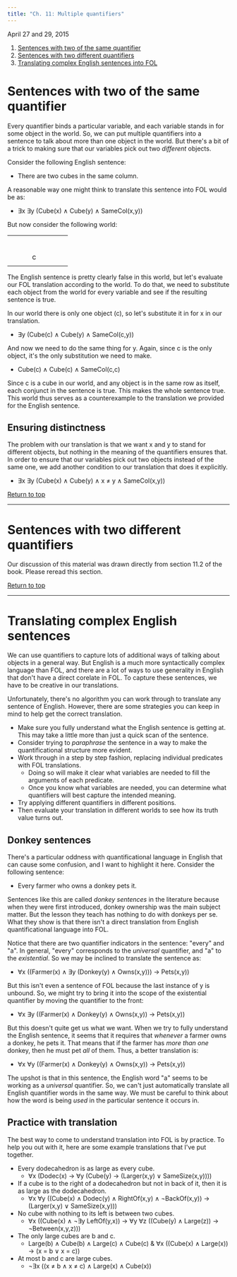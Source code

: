 ```yaml
---
title: "Ch. 11: Multiple quantifiers"
---
```


April 27 and 29, 2015

1.  [Sentences with two of the same quantifier](#same)
2.  [Sentences with two different quantifiers](#diff)
3.  [Translating complex English sentences into FOL](#donkey)

# Sentences with two of the same quantifier 

Every quantifier binds a particular variable, and each variable stands in for some object in the world. So, we can put multiple quantifiers into a sentence to talk about more than one object in the world. But there's a bit of a trick to making sure that our variables pick out two *different* objects.

Consider the following English sentence:

+ There are two cubes in the same column.

A reasonable way one might think to translate this sentence into FOL would be as:

+ &exist;x &exist;y (Cube(x) &and; Cube(y) &and; SameCol(x,y))

But now consider the following world:

<table class="worldtable" ><tr ><td class="twcell twblack" title="" ><span class="twcell twblack" ></span></td><td class="twcell twwhite" title="" ><span class="twcell twwhite" ></span></td><td class="twcell twblack" title="" ><span class="twcell twblack" ></span></td><td class="twcell twwhite" title="" ><span class="twcell twwhite" ></span></td><td class="twcell twblack" title="" ><span class="twcell twblack" ></span></td><td class="twcell twwhite" title="" ><span class="twcell twwhite" ></span></td><td class="twcell twblack" title="" ><span class="twcell twblack" ></span></td><td class="twcell twwhite" title="" ><span class="twcell twwhite" ></span></td></tr><tr ><td class="twcell twwhite" title="" ><span class="twcell twwhite" ></span></td><td class="twcell twblack" title="" ><span class="twcell twblack" ></span></td><td class="twcell twwhite" title="" ><span class="twcell twwhite" ></span></td><td class="twcell twblack" title="" ><span class="twcell twblack" ></span></td><td class="twcell twwhite" title="" ><span class="twcell twwhite" ></span></td><td class="twcell twblack" title="" ><span class="twcell twblack" ></span></td><td class="twcell twwhite" title="" ><span class="twcell twwhite" ></span></td><td class="twcell twblack" title="" ><span class="twcell twblack" ></span></td></tr><tr ><td class="twcell twblack" title="" ><span class="twcell twblack" ></span></td><td class="twcell twwhite" title="" ><span class="twcell twwhite" ></span></td><td class="twcell twblack" title="" ><span class="twcell twblack" ></span></td><td class="twcell twwhite" title="" ><span class="twcell twwhite" ></span></td><td class="twcell twblack" title="" ><span class="twcell twblack" ></span></td><td class="twcell twwhite" title="" ><span class="twcell twwhite" ></span></td><td class="twcell twblack" title="" ><span class="twcell twblack" ></span></td><td class="twcell twwhite" title="" ><span class="twcell twwhite" ></span></td></tr><tr ><td class="twcell twwhite" title="" ><span class="twcell twwhite" ></span></td><td class="twcell twblack" title="" ><span class="twcell twblack" ></span></td><td class="twcell twwhite" title="" ><span class="twcell twwhite" ></span></td><td class="twcell twblack" title="" ><span class="twcell twblack" ></span></td><td class="twcell twwhite" title="" ><span class="twcell twwhite" ></span></td><td class="twcell twblack" title="" ><span class="twcell twblack" ></span></td><td class="twcell twwhite" title="" ><span class="twcell twwhite" ></span></td><td class="twcell twblack" title="" ><span class="twcell twblack" ></span></td></tr><tr ><td class="twcell twblack" title="" ><span class="twcell twblack" ></span></td><td class="twcell twwhite" title="" ><span class="twcell twwhite" ></span></td><td class="twcell twblack" title="" ><span class="twcell twblack" ></span></td><td class="twcell twwhite" title="" ><span class="twcell twwhite" ></span></td><td class="twcell twblack" title="" ><span class="twcell twblack" ></span></td><td class="twcell twwhite" title="" ><span class="twcell twwhite" ></span></td><td class="twcell twblack" title="" ><span class="twcell twblack" ></span></td><td class="twcell twwhite" title="" ><span class="twcell twwhite" ></span></td></tr><tr ><td class="twcell twwhite" title="" ><span class="twcell twwhite" ></span></td><td class="twcell twblack" title="" ><span class="twcell twblack" ></span></td><td class="twcell twwhite" title="" ><span class="twcell twwhite" ></span></td><td class="twcell twblack" title="" ><span class="twcell twblack" ></span></td><td class="twcell twwhite" title="" ><span class="twcell twwhite" ></span></td><td class="twcell twblack" title="" ><span class="twcell twblack" ></span></td><td class="twcell twwhite" title="" ><span class="twcell twwhite" ></span></td><td class="twcell twblack" title="" ><span class="twcell twblack" ></span></td></tr><tr ><td class="twcell twblack" title="" ><span class="twcell twblack" ></span></td><td class="twcell twwhite" title="" ><span class="twcell twwhite" ></span></td><td class="twcell twblack" title="" ><span class="twcell twblack" ></span></td><td class="twcell twwhite twlarge  twcube" title="A large cube named c." ><span class="twcell twwhite" >c</span></td><td class="twcell twblack" title="" ><span class="twcell twblack" ></span></td><td class="twcell twwhite" title="" ><span class="twcell twwhite" ></span></td><td class="twcell twblack" title="" ><span class="twcell twblack" ></span></td><td class="twcell twwhite" title="" ><span class="twcell twwhite" ></span></td></tr><tr ><td class="twcell twwhite" title="" ><span class="twcell twwhite" ></span></td><td class="twcell twblack" title="" ><span class="twcell twblack" ></span></td><td class="twcell twwhite" title="" ><span class="twcell twwhite" ></span></td><td class="twcell twblack" title="" ><span class="twcell twblack" ></span></td><td class="twcell twwhite" title="" ><span class="twcell twwhite" ></span></td><td class="twcell twblack" title="" ><span class="twcell twblack" ></span></td><td class="twcell twwhite" title="" ><span class="twcell twwhite" ></span></td><td class="twcell twblack" title="" ><span class="twcell twblack" ></span></td></tr></table>

The English sentence is pretty clearly false in this world, but let's evaluate our FOL translation according to the world. To do that, we need to substitute each object from the world for every variable and see if the resulting sentence is true.

In our world there is only one object (c), so let's substitute it in for x in our translation.

+ &exist;y (Cube(c) &and; Cube(y) &and; SameCol(c,y))

And now we need to do the same thing for y. Again, since c is the only object, it's the only substitution we need to make.

+ Cube(c) &and; Cube(c) &and; SameCol(c,c)

Since c is a cube in our world, and any object is in the same row as itself, each conjunct in the sentence is true. This makes the whole sentence true. This world thus serves as a counterexample to the translation we provided for the English sentence.

## Ensuring distinctness

The problem with our translation is that we want x and y to stand for different objects, but nothing in the meaning of the quantifiers ensures that. In order to ensure that our variables pick out two objects instead of the same one, we add another condition to our translation that does it explicitly.

+ &exist;x &exist;y (Cube(x) &and; Cube(y) &and; x &ne; y &and; SameCol(x,y))

[Return to top](#top)

* * * * *

<a name="diff"></a>

# Sentences with two different quantifiers

Our discussion of this material was drawn directly from section 11.2 of the book. Please reread this section.

[Return to top](#top)

* * * * *

<a name="donkey"></a>

# Translating complex English sentences

We can use quantifiers to capture lots of additional ways of talking about objects in a general way. But English is a much more syntactically complex language than FOL, and there are a lot of ways to use generality in English that don't have a direct corelate in FOL. To capture these sentences, we have to be creative in our translations.

Unfortunately, there's no algorithm you can work through to translate any sentence of English. However, there are some strategies you can keep in mind to help get the correct translation.

+ Make sure you fully understand what the English sentence is getting at. This may take a little more than just a quick scan of the sentence.
+ Consider trying to *paraphrase* the sentence in a way to make the quantificational structure more evident.
+ Work through in a step by step fashion, replacing individual predicates with FOL translations. 
  - Doing so will make it clear what variables are needed to fill the arguments of each predicate.
  - Once you know what variables are needed, you can determine what quantifiers will best capture the intended meaning.
+ Try applying different quantifiers in different positions.
+ Then evaluate your translation in different worlds to see how its truth value turns out.

## Donkey sentences

There's a particular oddness with quantificational language in English that can cause some confusion, and I want to highlight it here. Consider the following sentence:

+ Every farmer who owns a donkey pets it.

Sentences like this are called *donkey sentences* in the literature because when they were first introduced, donkey ownership was the main subject matter. But the lesson they teach has nothing to do with donkeys per se. What they show is that there isn't a direct translation from English quantificational language into FOL.

Notice that there are two quantifier indicators in the sentence: "every" and "a". In general, "every" corresponds to the *universal* quantifier, and "a" to the *existential*. So we may be inclined to translate the sentence as:

+ &forall;x ((Farmer(x) &and; &exist;y (Donkey(y) &and; Owns(x,y))) &rarr; Pets(x,y)) 

But this isn't even a sentence of FOL because the last instance of y is unbound. So, we might try to bring it into the scope of the existential quantifier by moving the quantifier to the front:

+ &forall;x &exist;y ((Farmer(x) &and; Donkey(y) &and; Owns(x,y)) &rarr; Pets(x,y)) 

But this doesn't quite get us what we want. When we try to fully understand the English sentence, it seems that it requires that *whenever* a farmer owns a donkey, he pets it. That means that if the farmer has *more than one* donkey, then he must pet *all* of them. Thus, a better translation is:

+ &forall;x &forall;y ((Farmer(x) &and; Donkey(y) &and; Owns(x,y)) &rarr; Pets(x,y)) 

The upshot is that in this sentence, the English word "a" seems to be working as a *universal* quantifier. So, we can't just automatically translate all English quantifier words in the same way. We must be careful to think about how the word is being *used* in the particular sentence it occurs in.

## Practice with translation

The best way to come to understand translation into FOL is by practice. To help you out with it, here are some example translations that I've put together.

+ Every dodecahedron is as large as every cube.
  - &forall;x (Dodec(x) &rarr; &forall;y (Cube(y) &rarr; (Larger(x,y) &or; SameSize(x,y))))
+ If a cube is to the right of a dodecahedron but not in back of it, then it is as large as
the dodecahedron.
  - &forall;x &forall;y ((Cube(x) &and; Dodec(y) &and; RightOf(x,y) &and; &not;BackOf(x,y)) &rarr; (Larger(x,y) &or; SameSize(x,y)))
+ No cube with nothing to its left is between two cubes.
  - &forall;x ((Cube(x) &and; &not;&exist;y LeftOf(y,x)) &rarr; &forall;y &forall;z ((Cube(y) &and; Large(z)) &rarr; &not;Between(x,y,z)))
+ The only large cubes are b and c.
  - Large(b) &and; Cube(b) &and; Large(c) &and; Cube(c) & &forall;x ((Cube(x) &and; Large(x)) &rarr; (x = b &or; x = c)) 
+ At most b and c are large cubes.
  - &not;&exist;x ((x &ne; b &and; x &ne; c) &and; Large(x) &and; Cube(x))

